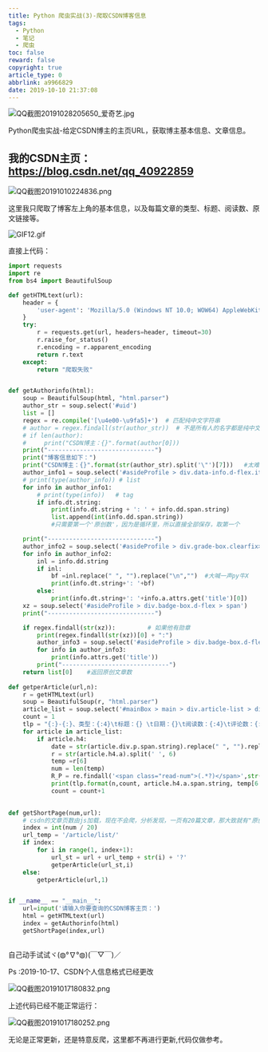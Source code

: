 ```yaml
---
title: Python 爬虫实战(3)-爬取CSDN博客信息
tags:
  - Python
  - 笔记
  - 爬虫
toc: false
reward: false
copyright: true
article_type: 0
abbrlink: a9966829
date: 2019-10-10 21:37:08
---
```


![QQ截图20191028205650_爱奇艺.jpg](https://cdn.jsdelivr.net/gh/Anyway521/blogpic@main/image/imageQQ截图20191028205650_爱奇艺.jpg)

Python爬虫实战-给定CSDN博主的主页URL，获取博主基本信息、文章信息。

<!-- more -->

## 我的CSDN主页：<https://blog.csdn.net/qq_40922859>

![QQ截图20191010224836.png](https://cdn.jsdelivr.net/gh/Anyway521/blogpic@main/image/imageQQ截图20191010224836.png)

这里我只爬取了博客左上角的基本信息，以及每篇文章的类型、标题、阅读数、原文链接等。

![GIF12.gif](https://cdn.jsdelivr.net/gh/Anyway521/blogpic@main/image/imageGIF12.gif)

直接上代码：

``` python
import requests
import re
from bs4 import BeautifulSoup

def getHTMLtext(url):
    header = {
        'user-agent': 'Mozilla/5.0 (Windows NT 10.0; WOW64) AppleWebKit/537.36 (KHTML, like Gecko) Chrome/69.0.3497.100 Safari/537.36',
    }
    try:   
        r = requests.get(url, headers=header, timeout=30)
        r.raise_for_status()
        r.encoding = r.apparent_encoding
        return r.text
    except:
        return "爬取失败"


def getAuthorinfo(html):
    soup = BeautifulSoup(html, "html.parser")
    author_str = soup.select('#uid')
    list = []
    regex = re.compile('[\u4e00-\u9fa5]+')  # 匹配纯中文字符串
    # author = regex.findall(str(author_str))  # 不是所有人的名字都是纯中文,抛弃方案
    # if len(author):
    #     print("CSDN博主：{}".format(author[0]))
    print("------------------------------")
    print("博客信息如下：")
    print("CSDN博主：{}".format(str(author_str).split('\"')[7]))   #太难找了，而且格式不定，直接切片
    author_info1 = soup.select('#asideProfile > div.data-info.d-flex.item-tiling>dl')
    # print(type(author_info)) # list
    for info in author_info1:
        # print(type(info))   # tag
        if info.dt.string:
            print(info.dt.string + ': ' + info.dd.span.string)
            list.append(int(info.dd.span.string))
            #只需要第一个'原创数'，因为是循环里，所以直接全部保存，取第一个

    print("------------------------------")        
    author_info2 = soup.select('#asideProfile > div.grade-box.clearfix>dl')
    for info in author_info2:
        inl = info.dd.string
        if inl:
            bf =inl.replace(" ", "").replace("\n","")  #大喊一声py牛X
            print(info.dt.string+': '+bf)
        else:
            print(info.dt.string+': '+info.a.attrs.get('title')[0])
    xz = soup.select('#asideProfile > div.badge-box.d-flex > span')
    print("------------------------------")

    if regex.findall(str(xz)):         # 如果他有勋章
        print(regex.findall(str(xz))[0] + ":")
        author_info3 = soup.select('#asideProfile > div.badge-box.d-flex > div > div')
        for info in author_info3:
            print(info.attrs.get('title'))
        print("------------------------------")
    return list[0]    #返回原创文章数
    
def getperArticle(url,n):
    r = getHTMLtext(url)
    soup = BeautifulSoup(r, "html.parser")
    article_list = soup.select('#mainBox > main > div.article-list > div')
    count = 1
    tlp = "{:}-{:}、类型：{:4}\t标题：{} \t日期：{}\t阅读数：{:4}\t评论数：{:4}\n     原文链接：{}\n"
    for article in article_list:
        if article.h4:
            date = str(article.div.p.span.string).replace(" ", "").replace("\n","") 
            r = str(article.h4.a).split(' ', 6)
            temp =r[6]
            num = len(temp)
            R_P = re.findall('<span class="read-num">(.*?)</span>',str(article)) # 阅读数和评论数class都是read-num，真6
            print(tlp.format(n,count, article.h4.a.span.string, temp[6:num - 8], date,R_P[0].split('>')[1],R_P[1].split('>')[1],r[1][5:]))
            count = count+1
            

def getShortPage(num,url):
    # csdn的文章页数由js加载，现在不会爬，分析发现，一页有20篇文章，那大致就有"原创文章总数/20"页
    index = int(num / 20)
    url_temp = '/article/list/'
    if index:
        for i in range(1, index+1):
            url_st = url + url_temp + str(i) + '?'
            getperArticle(url_st,i)
    else:
        getperArticle(url,1)


if __name__ == "__main__":
    url=input('请输入你要查询的CSDN博客主页：')
    html = getHTMLtext(url)
    index = getAuthorinfo(html)
    getShortPage(index,url)
    
```

自己动手试试ヾ(◍°∇°◍)(￣▽￣)／  

Ps :2019-10-17、CSDN个人信息格式已经更改

![QQ截图20191017180832.png](https://cdn.jsdelivr.net/gh/Anyway521/blogpic@main/image/imageQQ截图20191017180832.png)

上述代码已经不能正常运行：

![QQ截图20191017180252.png](https://cdn.jsdelivr.net/gh/Anyway521/blogpic@main/image/imageQQ截图20191017180252.png)

无论是正常更新，还是特意反爬，这里都不再进行更新,代码仅做参考。

